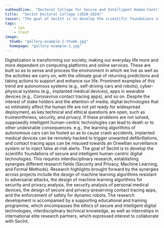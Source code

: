 ```yaml
---
subheadline:  "Doctoral College for Secure and Intelligent Human-Centric Digital Technologies"
title:  "SecInt Doctoral College (2020-2024)"
teaser: "The goal of SecInt is to develop the scientific foundations of secure and intelligent human-centric digital technologies. This requires interdisciplinary research, establishing synergies different research fields (Security and Privacy, Machine Learning, and Formal Methods)."
tags:
    - cps
    - trust
image:
  thumb: "gallery-example-1-thumb.jpg"
  homepage: "gallery-example-1.jpg"
---
```


<!--more-->

Digitalization is transforming our society, making our everyday life more and more dependent on computing platforms and online services. These are built so as to sense and process the environment in which we live as well as the activities we carry on, with the ultimate goal of returning predictions and taking actions to support and enhance our life. Prominent examples of this trend are autonomous systems (e.g., self-driving cars and robots), cyber-physical systems (e.g., implanted medical devices), apps in wearable devices (e.g., Coronavirus contact tracing apps), and so on. Despite the interest of stake holders and the attention of media, digital technologies that so intimately affect the human life are not yet ready for widespread deployment, as key technical and ethical questions are open, such as trustworthiness, security, and privacy. If these problems are not solved, supposedly intelligent human-centric technologies can lead to death or to other undesirable consequences: e.g., the learning algorithms of autonomous cars can be fooled so as to cause crash accidents, implanted medical devices can be remotely hacked to trigger unwanted defibrillations, and contact tracing apps can be misused towards an Orwellian surveillance system or to inject false at-risk alerts. The goal of SecInt is to develop the scientific foundations of secure and intelligent human-centric digital technologies. This requires interdisciplinary research, establishing synergies different research fields (Security and Privacy, Machine Learning, and Formal Methods). Research highlights brought forward by the synergies across projects include the design of machine learning algorithms resistant to adversarial attacks, the design of machine learning algorithms for security and privacy analysis, the security analysis of personal medical devices, the design of secure and privacy-preserving contact tracing apps, and the enforcement of safety for dynamic robots. The research development is accompanied by a supporting educational and training programme, which encompasses the ethics of secure and intelligent digital technologies, interdisciplinary technical knowledge, as well as internships in international elite research partners, which expressed interest to collaborate with SecInt. 
